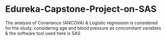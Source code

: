 # Edureka-Capstone-Project-on-SAS
The analysis of       Covariance (ANCOVA) &amp; Logistic regression is considered for the study, considering age and blood pressure as concomitant variables &amp; the software tool used here is SAS
